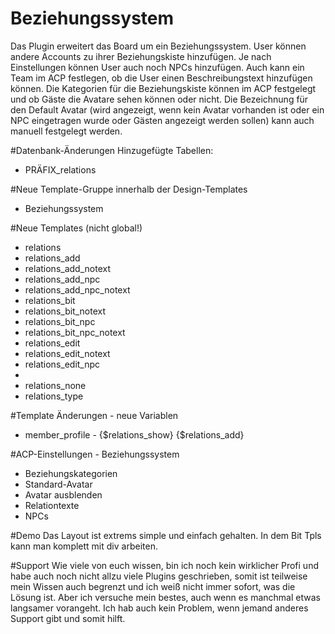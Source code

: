 # Beziehungssystem
Das Plugin erweitert das Board um ein Beziehungssystem. User können andere Accounts zu ihrer Beziehungskiste hinzufügen. 
Je nach Einstellungen können User auch noch NPCs hinzufügen. Auch kann ein Team im ACP festlegen, ob die User einen Beschreibungstext hinzufügen können.
Die Kategorien für die Beziehungskiste können im ACP festgelegt und ob Gäste die Avatare sehen können oder nicht. 
Die Bezeichnung für den Default Avatar (wird angezeigt, wenn kein Avatar vorhanden ist oder ein NPC eingetragen wurde oder Gästen angezeigt werden sollen) kann auch manuell festgelegt werden.

#Datenbank-Änderungen
Hinzugefügte Tabellen:
- PRÄFIX_relations

#Neue Template-Gruppe innerhalb der Design-Templates
- Beziehungssystem

#Neue Templates (nicht global!)
- relations
- relations_add
- relations_add_notext
- relations_add_npc
- relations_add_npc_notext
- relations_bit
- relations_bit_notext
- relations_bit_npc
- relations_bit_npc_notext
- relations_edit
- relations_edit_notext
- relations_edit_npc
- 
- relations_none
- relations_type

#Template Änderungen - neue Variablen
- member_profile - {$relations_show} {$relations_add} 

#ACP-Einstellungen - Beziehungssystem
- Beziehungskategorien
- Standard-Avatar
- Avatar ausblenden
- Relationtexte
- NPCs

#Demo 
Das Layout ist extrems simple und einfach gehalten. In dem Bit Tpls kann man komplett mit div arbeiten.

#Support
Wie viele von euch wissen, bin ich noch kein wirklicher Profi und habe auch noch nicht allzu viele Plugins geschrieben, somit ist teilweise mein Wissen auch begrenzt und ich weiß nicht immer sofort, was die Lösung ist. 
Aber ich versuche mein bestes, auch wenn es manchmal etwas langsamer vorangeht. Ich hab auch kein Problem, wenn jemand anderes Support gibt und somit hilft.
